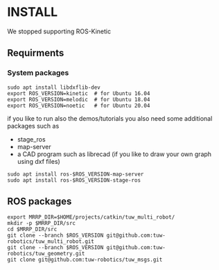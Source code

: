 # INSTALL
We stopped supporting ROS-Kinetic

## Requirments
### System packages
```
sudo apt install libdxflib-dev
export ROS_VERSION=kinetic  # for Ubuntu 16.04
export ROS_VERSION=melodic  # for Ubuntu 18.04
export ROS_VERSION=noetic   # for Ubuntu 20.04

```
if you like to run also the demos/tutorials you also need some additional packages such as
- stage_ros
- map-server
- a CAD program such as librecad (if you like to draw your own graph using dxf files) 

```
sudo apt install ros-$ROS_VERSION-map-server
sudo apt install ros-$ROS_VERSION-stage-ros

```

## ROS packages
```
export MRRP_DIR=$HOME/projects/catkin/tuw_multi_robot/
mkdir -p $MRRP_DIR/src
cd $MRRP_DIR/src
git clone --branch $ROS_VERSION git@github.com:tuw-robotics/tuw_multi_robot.git 
git clone --branch $ROS_VERSION git@github.com:tuw-robotics/tuw_geometry.git 
git clone git@github.com:tuw-robotics/tuw_msgs.git 

